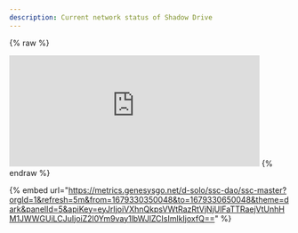 ```yaml
---
description: Current network status of Shadow Drive
---
```


{% raw %}
<iframe src="https://metrics.genesysgo.net/d-solo/ssc-dao/ssc-master?orgId=1&refresh=5m&from=1679330350048&to=1679330650048&theme=dark&panelId=5&apiKey=eyJrIjoiVXhnQkpsVWtRazRtVjNjUlFaTTRaejVtUnhHM1JWWGUiLCJuIjoiZ2l0Ym9vay1lbWJlZCIsImlkIjoxfQ==" width="450" height="200" frameborder="0"></iframe>
{% endraw %}


{% embed url="https://metrics.genesysgo.net/d-solo/ssc-dao/ssc-master?orgId=1&refresh=5m&from=1679330350048&to=1679330650048&theme=dark&panelId=5&apiKey=eyJrIjoiVXhnQkpsVWtRazRtVjNjUlFaTTRaejVtUnhHM1JWWGUiLCJuIjoiZ2l0Ym9vay1lbWJlZCIsImlkIjoxfQ==" %}
